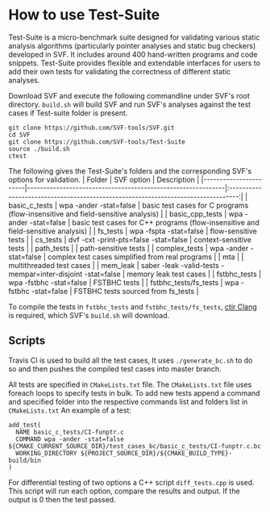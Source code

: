 # How to use Test-Suite

Test-Suite is a micro-benchmark suite designed for validating various static analysis algorithms (particularly pointer analyses and static bug checkers) developed in SVF. It includes around 400 hand-written programs and code snippets. Test-Suite provides flexible and extendable interfaces for users to add their own tests for validating the correctness of different static analyses.


Download SVF and execute the following commandline under SVF's root directory. `build.sh` will build SVF and run SVF's analyses against the test cases if Test-suite folder is present.
```
git clone https://github.com/SVF-tools/SVF.git
cd SVF
git clone https://github.com/SVF-tools/Test-Suite
source ./build.sh
ctest
```

The following gives the Test-Suite's folders and the corresponding SVF's options for validation.
| Folder                |  SVF option                                                 | Description                                                                       |
|-----------------------|-------------------------------------------------------------|:---------------------------------------------------------------------------------:|
| basic_c_tests         | wpa -ander -stat=false                                      | basic test cases for C programs (flow-insensitive and field-sensitive analysis)   |
| basic_cpp_tests       | wpa -ander -stat=false                                      | basic test cases for C++ programs (flow-insensitive and field-sensitive analysis) |
| fs_tests              | wpa -fspta -stat=false                                      | flow-sensitive tests                                                              |
| cs_tests              | dvf -cxt -print-pts=false -stat=false                       | context-sensitive tests                                                           |
| path_tests            |                                                             | path-sensitive tests                                                              |
| complex_tests         | wpa -ander -stat=false                                      | complex test cases simplified from real programs                                  |
| mta                   |                                                             | multithreaded test cases                                                          |
| mem_leak              | saber -leak -valid-tests -mempar=inter-disjoint -stat=false | memory leak test cases                                                            |
| fstbhc_tests          | wpa -fstbhc -stat=false                                     | FSTBHC tests                                                                      |
| fstbhc_tests/fs_tests | wpa -fstbhc -stat=false                                     | FSTBHC tests sourced from fs_tests                                                |

To compile the tests in `fstbhc_tests` and `fstbhc_tests/fs_tests`, [ctir Clang](https://github.com/mbarbar/ctir) is required, which SVF's `build.sh` will download.

## Scripts
Travis CI is used to build all the test cases, It uses `./generate_bc.sh` to do so and then pushes the compiled test cases into master branch.

All tests are specified in `CMakeLists.txt` file. The `CMakeLists.txt` file uses foreach loops to specify tests in bulk. To add new tests append a command and specified folder into the respective commands list and folders list in `CMakeLists.txt`
An example of a test:
```
add_test(
  NAME basic_c_tests/CI-funptr.c
  COMMAND wpa -ander -stat=false ${CMAKE_CURRENT_SOURCE_DIR}/test_cases_bc/basic_c_tests/CI-funptr.c.bc
  WORKING_DIRECTORY ${PROJECT_SOURCE_DIR}/${CMAKE_BUILD_TYPE}-build/bin
)
```

For differential testing of two options a C++ script `diff_tests.cpp` is used. This script will run each option, compare the results and output. If the output is 0 then the test passed.

